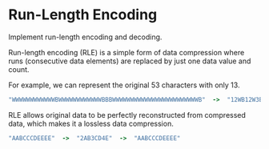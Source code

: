 # Run-Length Encoding

Implement run-length encoding and decoding.

Run-length encoding (RLE) is a simple form of data compression where runs (consecutive data elements) are replaced by just one data value and count.

For example, we can represent the original 53 characters with only 13.

```ruby
"WWWWWWWWWWWWBWWWWWWWWWWWWBBBWWWWWWWWWWWWWWWWWWWWWWWWB"  ->  "12WB12W3B24WB"
```

RLE allows original data to be perfectly reconstructed from compressed data, which makes it a lossless data compression.

```ruby
"AABCCCDEEEE"  ->  "2AB3CD4E"  ->  "AABCCCDEEEE"
```

